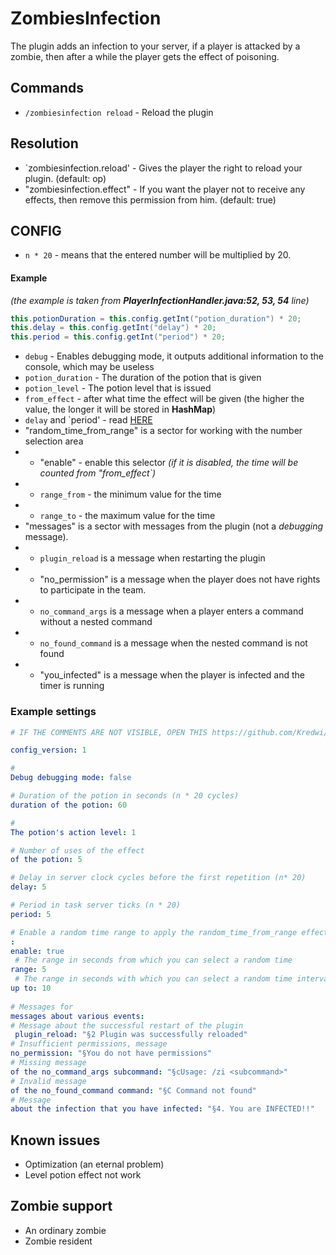 # ZombiesInfection

The plugin adds an infection to your server, if a player is attacked by a zombie, then after a while the player gets the effect of poisoning.

## Commands
- `/zombiesinfection reload` - Reload the plugin

## Resolution
- `zombiesinfection.reload' - Gives the player the right to reload your plugin. (default: op)
- "zombiesinfection.effect" - If you want the player not to receive any effects, then remove this permission from him. (default: true)

## CONFIG

- `n * 20` - means that the entered number will be multiplied by 20.

#### Example
*(the example is taken from **PlayerInfectionHandler.java:52, 53, 54** line)*
```java
this.potionDuration = this.config.getInt("potion_duration") * 20;
this.delay = this.config.getInt("delay") * 20;
this.period = this.config.getInt("period") * 20;
```

- `debug` - Enables debugging mode, it outputs additional information to the console, which may be useless
- `potion_duration` - The duration of the potion that is given
- `potion_level` - The potion level that is issued
- `from_effect` - after what time the effect will be given (the higher the value, the longer it will be stored in **HashMap**)
- `delay` and `period' - read [HERE](https://hub.spigotmc.org/javadocs/spigot/org/bukkit/scheduler/BukkitScheduler.html#runTaskTimer(org.bukkit.plugin.Plugin,java.lang.Runnable,long,long))
- "random_time_from_range" is a sector for working with the number selection area
- - "enable" - enable this selector *(if it is disabled, the time will be counted from "from_effect`)*
- - `range_from` - the minimum value for the time
- - `range_to` - the maximum value for the time
- "messages" is a sector with messages from the plugin (not a *debugging* message).
- - `plugin_reload` is a message when restarting the plugin
- - "no_permission" is a message when the player does not have rights to participate in the team.
- - `no_command_args` is a message when a player enters a command without a nested command
- - `no_found_command` is a message when the nested command is not found
- - "you_infected" is a message when the player is infected and the timer is running

### Example settings
```yaml
# IF THE COMMENTS ARE NOT VISIBLE, OPEN THIS https://github.com/Kredwi/ZombiesInfection

config_version: 1

#
Debug debugging mode: false 

# Duration of the potion in seconds (n * 20 cycles)
duration of the potion: 60 

#
The potion's action level: 1 

# Number of uses of the effect
of the potion: 5

# Delay in server clock cycles before the first repetition (n* 20)
delay: 5 

# Period in task server ticks (n * 20)
period: 5

# Enable a random time range to apply the random_time_from_range effect
:
enable: true
 # The range in seconds from which you can select a random time
range: 5 
 # The range in seconds with which you can select a random time interval
up to: 10
 
# Messages for
messages about various events:
# Message about the successful restart of the plugin
 plugin_reload: "§2 Plugin was successfully reloaded"
# Insufficient permissions, message
no_permission: "§You do not have permissions"
# Missing message
of the no_command_args subcommand: "§cUsage: /zi <subcommand>"
# Invalid message
of the no_found_command command: "§C Command not found"
# Message
about the infection that you have infected: "§4. You are INFECTED!!"
```

## Known issues
- Optimization (an eternal problem)
- Level potion effect not work

## Zombie support
- An ordinary zombie
- Zombie resident